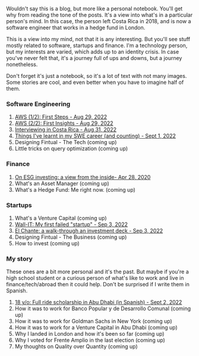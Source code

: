 Wouldn't say this is a blog, but more like a personal notebook. You'll get why from reading the tone of the posts. It's a view into what's in a particular person's mind. In this case, the person left Costa Rica in 2018, and is now a software engineer that works in a hedge fund in London. 

This is a view into my mind, not that it is any interesting. But you'll see stuff mostly related to software, startups and finance. I'm a technology person, but my interests are varied, which adds up to an identity crisis. In case you've never felt that, it's a journey full of ups and downs, but a journey nonetheless.

Don't forget it's just a notebook, so it's a lot of text with not many images. Some stories are cool, and even better when you have to imagine half of them.

### Software Engineering

1. [AWS (1/2): First Steps - Aug 29, 2022](/blog?post=aws-first-steps)
1. [AWS (2/2): First Insights - Aug 29, 2022](/blog?post=aws-first-insights)
1. [Interviewing in Costa Rica - Aug 31, 2022](/blog?post=interviewing-in-costarica)
1. [Things I've learnt in my SWE career (and counting) - Sept 1, 2022](/blog?post=things-i-learnt-swe)
1. Designing Fintual - The Tech (coming up)
1. Little tricks on query optimization (coming up)

### Finance

1. [On ESG investing: a view from the inside- Apr 28, 2020](/blog?post=on-esg)
1. What's an Asset Manager (coming up)
1. What's a Hedge Fund: Me right now. (coming up)

### Startups

1. What's a Venture Capital (coming up)
1. [Wall-IT: My first failed "startup" - Sep 3, 2022](/blog?post=wall-it)
1. [El Chante: a walk-through an investment deck - Sep 3, 2022](/blog?post=el-chante)
3. Designing Fintual - The Business (coming up)
4. How to invest (coming up)

### My story

These ones are a bit more personal and it's the past. But maybe if you're a high school student or a curious person of what's like to work and live in finance/tech/abroad then it could help. Don't be surprised if I write them in Spanish.

1. [18 y/o: Full ride scholarship in Abu Dhabi (in Spanish) - Sept 2, 2022](/blog?post=nyuad-scholarship)
2. How it was to work for Banco Popular y de Desarrollo Comunal (coming up)
3. How it was to work for Goldman Sachs in New York (coming up)
4. How it was to work for a Venture Capital in Abu Dhabi (coming up)
5. Why I landed in London and how it's been so far (coming up)
6. Why I voted for Frente Amplio in the last election (coming up)
7. My thoughts on Quality over Quantity (coming up)
